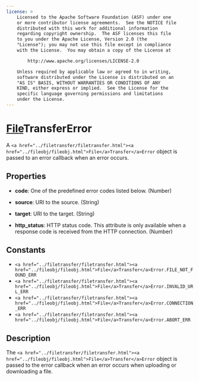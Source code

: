 ```yaml
---
license: >
    Licensed to the Apache Software Foundation (ASF) under one
    or more contributor license agreements.  See the NOTICE file
    distributed with this work for additional information
    regarding copyright ownership.  The ASF licenses this file
    to you under the Apache License, Version 2.0 (the
    "License"); you may not use this file except in compliance
    with the License.  You may obtain a copy of the License at

        http://www.apache.org/licenses/LICENSE-2.0

    Unless required by applicable law or agreed to in writing,
    software distributed under the License is distributed on an
    "AS IS" BASIS, WITHOUT WARRANTIES OR CONDITIONS OF ANY
    KIND, either express or implied.  See the License for the
    specific language governing permissions and limitations
    under the License.
---
```


# <a href="../filetransfer/filetransfer.html"><a href="../fileobj/fileobj.html">File</a>Transfer</a>Error

A `<a href="../filetransfer/filetransfer.html"><a href="../fileobj/fileobj.html">File</a>Transfer</a>Error` object is passed to an error callback when an error occurs.

## Properties

- __code__: One of the predefined error codes listed below. (Number)

- __source__: URI to the source. (String)

- __target__: URI to the target. (String)

- __http_status__: HTTP status code.  This attribute is only available when a response code is received from the HTTP connection. (Number)

## Constants

- `<a href="../filetransfer/filetransfer.html"><a href="../fileobj/fileobj.html">File</a>Transfer</a>Error.FILE_NOT_FOUND_ERR`
- `<a href="../filetransfer/filetransfer.html"><a href="../fileobj/fileobj.html">File</a>Transfer</a>Error.INVALID_URL_ERR`
- `<a href="../filetransfer/filetransfer.html"><a href="../fileobj/fileobj.html">File</a>Transfer</a>Error.CONNECTION_ERR`
- `<a href="../filetransfer/filetransfer.html"><a href="../fileobj/fileobj.html">File</a>Transfer</a>Error.ABORT_ERR`

## Description

The `<a href="../filetransfer/filetransfer.html"><a href="../fileobj/fileobj.html">File</a>Transfer</a>Error` object is passed to the error callback when an
error occurs when uploading or downloading a file.
